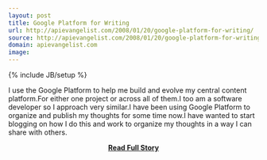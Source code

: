 ```yaml
---
layout: post
title: Google Platform for Writing
url: http://apievangelist.com/2008/01/20/google-platform-for-writing/
source: http://apievangelist.com/2008/01/20/google-platform-for-writing/
domain: apievangelist.com
image: 
---
```

{% include JB/setup %}<p>I use the Google Platform to help me build and evolve my central content platform.For either one project or across all of them.I too am a software developer so I approach very similar.I have been using Google Platform to organize and publish my thoughts for some time now.I have wanted to start blogging on how I do this and work to organize my thoughts in a way I can share with others.</p>
<center><p><a href="http://apievangelist.com/2008/01/20/google-platform-for-writing/" style='padding:25px; font-sze:18px; font-weight: bold;'>Read Full Story</a></p></center>

